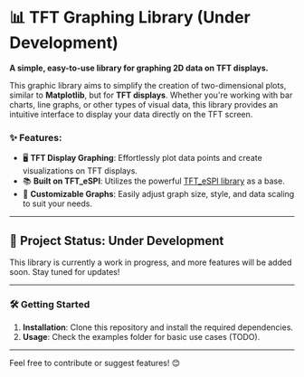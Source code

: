 # 📊 TFT Graphing Library (Under Development)

**A simple, easy-to-use library for graphing 2D data on TFT displays.**

This graphic library aims to simplify the creation of two-dimensional plots, similar to **Matplotlib**, but for **TFT displays**. Whether you're working with bar charts, line graphs, or other types of visual data, this library provides an intuitive interface to display your data directly on the TFT screen.

### ✨ Features:
- 🖥️ **TFT Display Graphing**: Effortlessly plot data points and create visualizations on TFT displays.
- 📚 **Built on TFT_eSPI**: Utilizes the powerful [TFT_eSPI library](https://github.com/Bodmer/TFT_eSPI) as a base.
- 📏 **Customizable Graphs**: Easily adjust graph size, style, and data scaling to suit your needs.

---

## 🚧 Project Status: Under Development
This library is currently a work in progress, and more features will be added soon. Stay tuned for updates!

---

### 🛠️ Getting Started
1. **Installation**: Clone this repository and install the required dependencies.
2. **Usage**: Check the examples folder for basic use cases (TODO).

---

Feel free to contribute or suggest features! 😊
